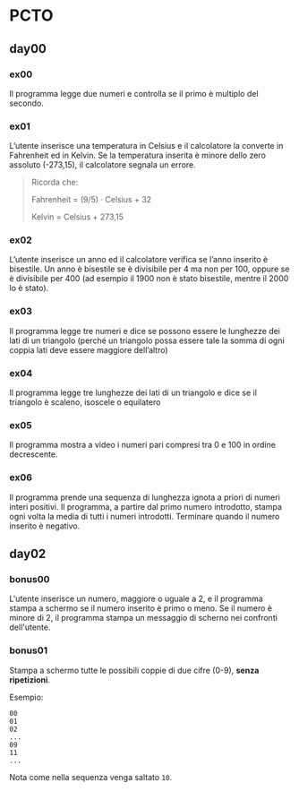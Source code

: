 # PCTO

## day00

### ex00

Il programma legge due numeri e controlla se il primo è multiplo del secondo.

### ex01

L’utente inserisce una temperatura in Celsius e il calcolatore la converte in Fahrenheit ed in Kelvin. Se la temperatura inserita è minore dello zero assoluto (-273,15), il calcolatore segnala un errore.

> Ricorda che:
>
> Fahrenheit = (9/5) · Celsius + 32
>
> Kelvin = Celsius + 273,15

### ex02

L’utente inserisce un anno ed il calcolatore verifica se l’anno inserito è bisestile.
Un anno è bisestile se è divisibile per 4 ma non per 100, oppure se è divisibile per 400 (ad esempio il 1900 non è stato bisestile, mentre il 2000 lo è stato).

### ex03

Il programma legge tre numeri e dice se possono essere le lunghezze dei lati di un triangolo (perché un triangolo possa essere tale la somma di ogni coppia lati deve essere maggiore dell’altro)

### ex04

Il programma legge tre lunghezze dei lati di un triangolo e dice se il triangolo è scaleno, isoscele o equilatero

### ex05

Il programma mostra a video i numeri pari compresi tra 0 e 100 in ordine decrescente.

### ex06

Il programma prende una sequenza di lunghezza ignota a priori di numeri interi positivi. Il programma, a partire dal primo numero introdotto, stampa ogni volta la media di tutti i numeri introdotti. Terminare quando il numero inserito è negativo.

## day02

### bonus00

L'utente inserisce un numero, maggiore o uguale a 2, e il programma stampa a schermo se il numero inserito è primo o meno. Se il numero è minore di 2, il programma stampa un messaggio di scherno nei confronti dell'utente.

### bonus01

Stampa a schermo tutte le possibili coppie di due cifre (0-9), **senza ripetizioni**.

Esempio:

```
00
01
02
...
09
11
...
```

Nota come nella sequenza venga saltato `10`.
